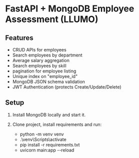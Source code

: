 # FastAPI + MongoDB Employee Assessment (LLUMO)

## Features
- CRUD APIs for employees
- Search employees by department
- Average salary aggregation
- Search employees by skill
- pagination for employee listing
- Unique index on "employee_id"
- MongoDB JSON schema validation
- JWT Authentication (protects Create/Update/Delete)

## Setup
1. Install MongoDB locally and start it.

2. Clone project, install requirements and run:
   - python -m venv venv
   - .\venv\Scripts\activate
   - pip install -r requirements.txt
   - uvicorn main:app --reload
